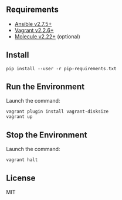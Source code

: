 ## Requirements

 - [Ansible v2.7.5+](https://www.ansible.com/)
 - [Vagrant v2.2.6+](https://www.vagrantup.com/)
 - [Molecule v2.22+](https://molecule.readthedocs.io/en/stable/index.html) (optional)

## Install

```
pip install --user -r pip-requirements.txt
```

## Run the Environment

Launch the command:

```
vagrant plugin install vagrant-disksize
vagrant up
```

## Stop the Environment

Launch the command:

```
vagrant halt
```

## License

MIT
